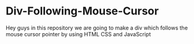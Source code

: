 # Div-Following-Mouse-Cursor
Hey guys in this repository we are going to make a div which follows the mouse cursor pointer by using HTML CSS and JavaScript
